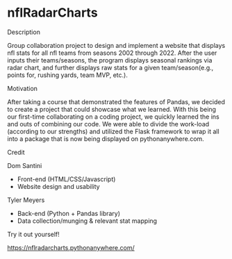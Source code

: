 # nflRadarCharts 

Description

Group collaboration project to design and implement a website that displays nfl stats for all nfl teams from seasons 2002 through 2022. After the user inputs their teams/seasons, the program displays seasonal rankings via radar chart, and further displays raw stats for a given team/season(e.g., points for, rushing yards, team MVP, etc.).



Motivation

After taking a course that demonstrated the features of Pandas, we decided to create a project that could showcase what we learned. With this being our first-time collaborating on a coding project, we quickly learned the ins and outs of combining our code.  We were able to divide the work-load (according to our strengths) and utilized the Flask framework to wrap it all into a package that is now being displayed on pythonanywhere.com.


Credit

Dom Santini
- Front-end (HTML/CSS/Javascript)
- Website design and usability

Tyler Meyers
- Back-end (Python + Pandas library)
- Data collection/munging & relevant stat mapping


Try it out yourself!

https://nflradarcharts.pythonanywhere.com/
